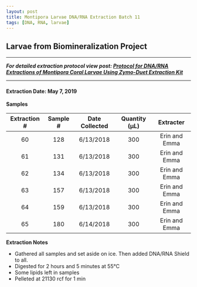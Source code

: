 ```yaml
---
layout: post
title: Montipora Larvae DNA/RNA Extraction Batch 11
tags: [DNA, RNA, larvae]
---
```


## Larvae from Biomineralization Project

--- 
***For detailed extraction protocol view post: [Protocol for DNA/RNA Extractions of Montipora Coral Larvae Using Zymo-Duet Extraction Kit](https://echille.github.io/E.-Chille-Open-Lab-Notebook/Protocol-for-DNA-RNA-Extractions-of-Montipora-Coral-Larvae-Using-Zymo-Duet-Extraction-Kit/)***

---


#### Extraction Date: May 7, 2019
**Samples**

|Extraction #|Sample #|Date Collected|Quantity (µL)|Extracter|
|:------------:|:-----:|:-------:|:------:|:------:|
|60|128|6/13/2018|300|Erin and Emma|
|61|131|6/13/2018|300|Erin and Emma|
|62|134|6/13/2018|300|Erin and Emma|
|63|157|6/13/2018|300|Erin and Emma|
|64|159|6/13/2018|300|Erin and Emma|
|65|180|6/14/2018|300|Erin and Emma|



**Extraction Notes**
- Gathered all samples and set aside on ice. Then added DNA/RNA Shield to all.
- Digested for 2 hours and 5 minutes at 55°C
- Some lipids left in samples
- Pelleted at 21130 rcf for 1 min



